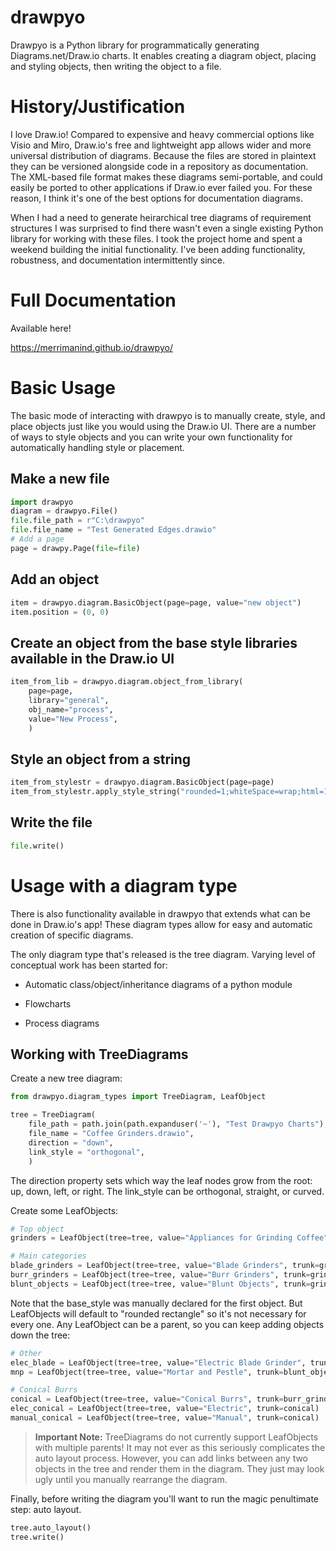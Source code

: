 # drawpyo

Drawpyo is a Python library for programmatically generating Diagrams.net/Draw.io charts. It enables creating a diagram object, placing and styling objects, then writing the object to a file.

# History/Justification

I love Draw.io! Compared to expensive and heavy commercial options like Visio and Miro, Draw.io's free and lightweight app allows wider and more universal distribution of diagrams. Because the files are stored in plaintext they can be versioned alongside code in a repository as documentation. The XML-based file format makes these diagrams semi-portable, and could easily be ported to other applications if Draw.io ever failed you. For these reason, I think it's one of the best options for documentation diagrams.

When I had a need to generate heirarchical tree diagrams of requirement structures I was surprised to find there wasn't even a single existing Python library for working with these files. I took the project home and spent a weekend building the initial functionality. I've been adding functionality, robustness, and documentation intermittently since.

# Full Documentation

Available here!

https://merrimanind.github.io/drawpyo/

# Basic Usage

The basic mode of interacting with drawpyo is to manually create, style, and place objects just like you would using the Draw.io UI. There are a number of ways to style objects and you can write your own functionality for automatically handling style or placement.

## Make a new file

```python
import drawpyo
diagram = drawpyo.File()
file.file_path = r"C:\drawpyo"
file.file_name = "Test Generated Edges.drawio"
# Add a page
page = drawpy.Page(file=file)
```

## Add an object

```python
item = drawpyo.diagram.BasicObject(page=page, value="new object")
item.position = (0, 0)
```

## Create an object from the base style libraries available in the Draw.io UI

```python
item_from_lib = drawpyo.diagram.object_from_library(
    page=page,
    library="general",
    obj_name="process",
    value="New Process",
    )
```

## Style an object from a string

```python
item_from_stylestr = drawpyo.diagram.BasicObject(page=page)
item_from_stylestr.apply_style_string("rounded=1;whiteSpace=wrap;html=1;fillColor=#6a00ff;fontColor=#ffffff;strokeColor=#000000;gradientColor=#FF33FF;strokeWidth=4;")
```

## Write the file

```python
file.write()
```

# Usage with a diagram type

There is also functionality available in drawpyo that extends what can be done in Draw.io's app! These diagram types allow for easy and automatic creation of specific diagrams.

The only diagram type that's released is the tree diagram. Varying level of conceptual work has been started for:

- Automatic class/object/inheritance diagrams of a python module

- Flowcharts

- Process diagrams

## Working with TreeDiagrams

Create a new tree diagram:

```python
from drawpyo.diagram_types import TreeDiagram, LeafObject

tree = TreeDiagram(
    file_path = path.join(path.expanduser('~'), "Test Drawpyo Charts"),
    file_name = "Coffee Grinders.drawio",
    direction = "down",
    link_style = "orthogonal",
    )
```

The direction property sets which way the leaf nodes grow from the root: up, down, left, or right. The link_style can be orthogonal, straight, or curved.

Create some LeafObjects:

```python
# Top object
grinders = LeafObject(tree=tree, value="Appliances for Grinding Coffee", base_style="rounded rectangle")

# Main categories
blade_grinders = LeafObject(tree=tree, value="Blade Grinders", trunk=grinders)
burr_grinders = LeafObject(tree=tree, value="Burr Grinders", trunk=grinders)
blunt_objects = LeafObject(tree=tree, value="Blunt Objects", trunk=grinders)
```

Note that the base_style was manually declared for the first object. But LeafObjects will default to "rounded rectangle" so it's not necessary for every one. Any LeafObject can be a parent, so you can keep adding objects down the tree:

```python
# Other
elec_blade = LeafObject(tree=tree, value="Electric Blade Grinder", trunk=blade_grinders)
mnp = LeafObject(tree=tree, value="Mortar and Pestle", trunk=blunt_objects)

# Conical Burrs
conical = LeafObject(tree=tree, value="Conical Burrs", trunk=burr_grinders)
elec_conical = LeafObject(tree=tree, value="Electric", trunk=conical)
manual_conical = LeafObject(tree=tree, value="Manual", trunk=conical)
```

> **Important Note:** TreeDiagrams do not currently support LeafObjects with multiple parents! It may not ever as this seriously complicates the auto layout process. However, you can add links between any two objects in the tree and render them in the diagram. They just may look ugly until you manually rearrange the diagram.

Finally, before writing the diagram you'll want to run the magic penultimate step: auto layout.

```python
tree.auto_layout()
tree.write()
```
